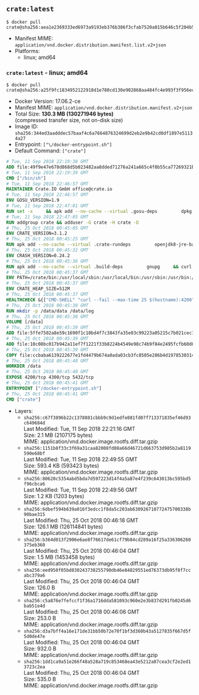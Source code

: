 ## `crate:latest`

```console
$ docker pull crate@sha256:aea1e2369333ed6973a9193eb376b386f3cfab7520a015b646c5f204b53da601
```

-	Manifest MIME: `application/vnd.docker.distribution.manifest.list.v2+json`
-	Platforms:
	-	linux; amd64

### `crate:latest` - linux; amd64

```console
$ docker pull crate@sha256:a25f9fc1834952122918d1e780cd130e902868aa484fc4e993f3f956ec7ff100
```

-	Docker Version: 17.06.2-ce
-	Manifest MIME: `application/vnd.docker.distribution.manifest.v2+json`
-	Total Size: **130.3 MB (130271946 bytes)**  
	(compressed transfer size, not on-disk size)
-	Image ID: `sha256:344ed3aadddec57baaf4c6a7664876324699d2eb2e9b42cd0df1897e51134a27`
-	Entrypoint: `["\/docker-entrypoint.sh"]`
-	Default Command: `["crate"]`

```dockerfile
# Tue, 11 Sep 2018 22:19:38 GMT
ADD file:49f9e47e678d868d5b023482aa8dded71276a241a665c4f8b55ca77269321b34 in / 
# Tue, 11 Sep 2018 22:19:39 GMT
CMD ["/bin/sh"]
# Tue, 11 Sep 2018 22:46:57 GMT
MAINTAINER Crate.IO GmbH office@crate.io
# Tue, 11 Sep 2018 22:46:57 GMT
ENV GOSU_VERSION=1.9
# Tue, 11 Sep 2018 22:47:01 GMT
RUN set -x     && apk add --no-cache --virtual .gosu-deps         dpkg         gnupg         curl     && export ARCH=$(echo $(dpkg --print-architecture) | cut -d"-" -f3)     && curl -o /usr/local/bin/gosu -fSL "https://github.com/tianon/gosu/releases/download/$GOSU_VERSION/gosu-$ARCH"     && curl -o /usr/local/bin/gosu.asc -fSL "https://github.com/tianon/gosu/releases/download/$GOSU_VERSION/gosu-$ARCH.asc"     && export GNUPGHOME="$(mktemp -d)"     && gpg --keyserver hkp://keyserver.ubuntu.com:80 --recv-keys B42F6819007F00F88E364FD4036A9C25BF357DD4     && gpg --batch --verify /usr/local/bin/gosu.asc /usr/local/bin/gosu     && rm -rf "$GNUPGHOME" /usr/local/bin/gosu.asc     && chmod +x /usr/local/bin/gosu     && gosu nobody true     && apk del .gosu-deps
# Tue, 11 Sep 2018 22:47:05 GMT
RUN addgroup crate && adduser -G crate -H crate -D
# Thu, 25 Oct 2018 00:45:05 GMT
ENV CRATE_VERSION=3.1.2
# Thu, 25 Oct 2018 00:45:25 GMT
RUN apk add --no-cache --virtual .crate-rundeps         openjdk8-jre-base         python3         openssl         curl     && apk add --no-cache --virtual .build-deps         gnupg         tar     && curl -fSL -O https://cdn.crate.io/downloads/releases/crate-$CRATE_VERSION.tar.gz     && curl -fSL -O https://cdn.crate.io/downloads/releases/crate-$CRATE_VERSION.tar.gz.asc     && export GNUPGHOME="$(mktemp -d)"     && gpg --keyserver hkp://keyserver.ubuntu.com:80 --recv-keys 90C23FC6585BC0717F8FBFC37FAAE51A06F6EAEB     && gpg --batch --verify crate-$CRATE_VERSION.tar.gz.asc crate-$CRATE_VERSION.tar.gz     && rm -rf "$GNUPGHOME" crate-$CRATE_VERSION.tar.gz.asc     && mkdir /crate     && tar -xf crate-$CRATE_VERSION.tar.gz -C /crate --strip-components=1     && rm crate-$CRATE_VERSION.tar.gz     && ln -s /usr/bin/python3 /usr/bin/python     && apk del .build-deps
# Thu, 25 Oct 2018 00:45:32 GMT
ENV CRASH_VERSION=0.24.2
# Thu, 25 Oct 2018 00:45:36 GMT
RUN apk add --no-cache --virtual .build-deps         gnupg     && curl -fSL -O https://cdn.crate.io/downloads/releases/crash_standalone_$CRASH_VERSION     && curl -fSL -O https://cdn.crate.io/downloads/releases/crash_standalone_$CRASH_VERSION.asc     && export GNUPGHOME="$(mktemp -d)"     && gpg --keyserver hkp://keyserver.ubuntu.com:80 --recv-keys 90C23FC6585BC0717F8FBFC37FAAE51A06F6EAEB     && gpg --batch --verify crash_standalone_$CRASH_VERSION.asc crash_standalone_$CRASH_VERSION     && rm -rf "$GNUPGHOME" crash_standalone_$CRASH_VERSION.asc     && mv crash_standalone_$CRASH_VERSION /usr/local/bin/crash     && chmod +x /usr/local/bin/crash     && apk del .build-deps
# Thu, 25 Oct 2018 00:45:37 GMT
ENV PATH=/crate/bin:/usr/local/sbin:/usr/local/bin:/usr/sbin:/usr/bin:/sbin:/bin
# Thu, 25 Oct 2018 00:45:37 GMT
ENV CRATE_HEAP_SIZE=512M
# Thu, 25 Oct 2018 00:45:37 GMT
HEALTHCHECK &{["CMD-SHELL" "curl --fail --max-time 25 $(hostname):4200"] "30s" "30s" "0s" '\x00'}
# Thu, 25 Oct 2018 00:45:38 GMT
RUN mkdir -p /data/data /data/log
# Thu, 25 Oct 2018 00:45:38 GMT
VOLUME [/data]
# Thu, 25 Oct 2018 00:45:39 GMT
ADD file:5ffe7502a8e59c1690f1c10bd4f7c3843fa35e03c99223a05215c7b021cec1a1 in /crate/config/crate.yml 
# Thu, 25 Oct 2018 00:45:39 GMT
ADD file:10c08bc017b942a11ef7f1221f33b8224b4549e98c74b9f84e2495fcfb60d8ce in /crate/config/log4j2.properties 
# Thu, 25 Oct 2018 00:45:39 GMT
COPY file:ccbaba6139222677e1fd4479b674a0ada03cb3fc8505e286b4d19785303148c1 in / 
# Thu, 25 Oct 2018 00:45:40 GMT
WORKDIR /data
# Thu, 25 Oct 2018 00:45:40 GMT
EXPOSE 4200/tcp 4300/tcp 5432/tcp
# Thu, 25 Oct 2018 00:45:41 GMT
ENTRYPOINT ["/docker-entrypoint.sh"]
# Thu, 25 Oct 2018 00:45:41 GMT
CMD ["crate"]
```

-	Layers:
	-	`sha256:c67f3896b22c1378881cbbb9c9d1edfe881fd07f713371835ef46d93c649684d`  
		Last Modified: Tue, 11 Sep 2018 22:21:16 GMT  
		Size: 2.1 MB (2107175 bytes)  
		MIME: application/vnd.docker.image.rootfs.diff.tar.gzip
	-	`sha256:1151b8f33c3f69a31caa82008fd08a66d46721d663753d985b2a8119590e68bf`  
		Last Modified: Tue, 11 Sep 2018 22:49:55 GMT  
		Size: 593.4 KB (593423 bytes)  
		MIME: application/vnd.docker.image.rootfs.diff.tar.gzip
	-	`sha256:80620c5354abd5bda7d597223d14f4a5a87e4f239c643013bc595bd5f96cbca6`  
		Last Modified: Tue, 11 Sep 2018 22:49:56 GMT  
		Size: 1.2 KB (1203 bytes)  
		MIME: application/vnd.docker.image.rootfs.diff.tar.gzip
	-	`sha256:6dbef594b639a016f3edcc1f8da5c203ab630926710772475700338b90bae315`  
		Last Modified: Thu, 25 Oct 2018 00:46:18 GMT  
		Size: 126.1 MB (126114841 bytes)  
		MIME: application/vnd.docker.image.rootfs.diff.tar.gzip
	-	`sha256:b364d013f2906e6ae8f76617de61cf79b84cd289a16f25a336306260375eb360`  
		Last Modified: Thu, 25 Oct 2018 00:46:04 GMT  
		Size: 1.5 MB (1453458 bytes)  
		MIME: application/vnd.docker.image.rootfs.diff.tar.gzip
	-	`sha256:eed950f05bd830243738255790db46e84829551ed76373db95f8f7ccabc379a6`  
		Last Modified: Thu, 25 Oct 2018 00:46:04 GMT  
		Size: 126.0 B  
		MIME: application/vnd.docker.image.rootfs.diff.tar.gzip
	-	`sha256:c5a876e7fefccf1f36a1716dda581093c960e2e3b837d291fb0245d6bab51e4d`  
		Last Modified: Thu, 25 Oct 2018 00:46:06 GMT  
		Size: 253.0 B  
		MIME: application/vnd.docker.image.rootfs.diff.tar.gzip
	-	`sha256:d3a7bff4a16e171de31bb50b72e70f1bf3d360b43a5127835f667d5f5d0de47e`  
		Last Modified: Thu, 25 Oct 2018 00:46:04 GMT  
		Size: 932.0 B  
		MIME: application/vnd.docker.image.rootfs.diff.tar.gzip
	-	`sha256:1dd1ca9a51e266f48a528a719c853468ea43e5212a87cea3cf2e2ed13723c2ea`  
		Last Modified: Thu, 25 Oct 2018 00:46:04 GMT  
		Size: 535.0 B  
		MIME: application/vnd.docker.image.rootfs.diff.tar.gzip
